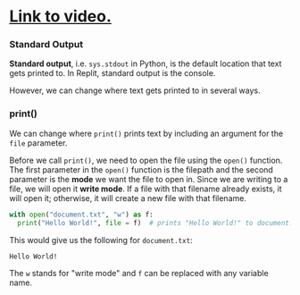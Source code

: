 # [Link to video.](https://www.youtube.com/watch?v=Xut27fo2ULk&list=PLVD25niNi0Bm4sxSLHOMjqB7ZTPb7Bjxf&index=15)

### Standard Output

**Standard output**, i.e. `sys.stdout` in Python, is the default location that text gets printed to. In Replit, standard output is the console.

However, we can change where text gets printed to in several ways.

### print()

We can change where `print()` prints text by including an argument for the `file` parameter.

Before we call `print()`, we need to open the file using the `open()` function. The first parameter in the `open()` function is the filepath and the second parameter is the **mode** we want the file to open in. Since we are writing to a file, we will open it **write mode**. If a file with that filename already exists, it will open it; otherwise, it will create a new file with that filename.

```python
with open("document.txt", "w") as f:
  print("Hello World!", file = f)  # prints "Hello World!" to document.txt
```

This would give us the following for `document.txt`:

```
Hello World!
```

The `w` stands for "write mode" and `f` can be replaced with any variable name.
